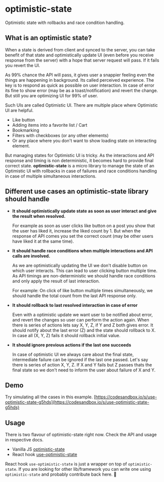 # optimistic-state

Optimistic state with rollbacks and race condition handling.

## What is an optimistic state?

When a state is derived from client and synced to the server, you can take benefit of that state and optimistically update UI (even before you receive response from the server) with a hope that server request will pass. If it fails you revert the UI.

As 99% chance the API will pass, it gives user a snappier feeling even the things are happening in background. Its called perceived experience. The key is to respond as quick as possible on user interaction. In case of error its fine to show error (may be as a toast/notification) and revert the change. But still you are optimizing UI for 99% of user.

Such UIs are called Optimistic UI. There are multiple place where Optimistic UI are helpful.

- Like button
- Adding items into a favorite list / Cart
- Bookmarking
- Filters with checkboxes (or any other elements)
- Or any place where you don't want to show loading state on interacting element.

But managing states for Optimistic UI is tricky. As the interactions and API response and timing is non deterministic, it becomes hard to provide final correct state. **optimistic-state** is a micro library to manage the state of an Optimistic UI with rollbacks in case of failures and race conditions handling in case of multiple simultaneous interactions.

## Different use cases an optimistic-state library should handle

- **It should optimistically update state as soon as user interact and give the result when resolved.**

  For example as soon as user clicks like button on a post you show that the user has liked it, increase the liked count by 1. But when the response of API comes you set the correct count (may be other users have liked it at the same time).

- **It should handle race conditions when multiple interactions and API calls are involved.**

  As we are optimistically updating the UI we don't disable button on which user interacts. This can lead to user clicking button multiple time. As API timings are non-deterministic we should handle race conditions and only apply the result of last interaction.

  For example: On click of like button multiple times simultaneously, we should handle the total count from the last API response only.

- **It should rollback to last resolved interaction in case of error**

  Even with a optimistic update we want user to be notified about error, and revert the changes so user can perform the action again. When there is series of actions lets say X, Y, Z, if Y and Z both gives error. It should notify about the last error (Z) and the state should rollback to X. In case all (X, Y, Z) fails it should rollback initial value.

- **It should ignore previous actions if the last one succeeds**

  In case of optimistic UI we always care about the final state, intermediate failure can be ignored if the last one passed.
  Let's say there is series of action X, Y, Z. If X and Y fails but Z passes thats the final state so we don't need to inform the user about failure of X and Y.

## Demo

Try simulating all the cases in this example. [https://codesandbox.io/s/use-optimistic-state-g5hds](https://codesandbox.io/s/use-optimistic-state-g5hds)

## Usage

There is two flavour of optimistic-state right now. Check the API and usage in respective docs.

- Vanilla JS [optimistic-state](https://github.com/perceived-dev/optimistic-state/tree/main/packages/optimistic-state)
- React hook [use-optimistic-state](https://github.com/perceived-dev/optimistic-state/tree/main/packages/use-optimistic-state)

React hook `use-optimistic-state` is just a wrapper on top of `optimistic-state`. If you are looking for other lib/framework you can write one using `optimistic-state` and probably contribute back here. 🙂
